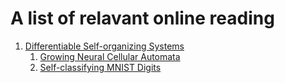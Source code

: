 # A  list of relavant online reading

1. [Differentiable Self-organizing Systems](https://distill.pub/2020/selforg/)
    1. [Growing Neural Cellular Automata](https://distill.pub/2020/growing-ca/)
    2. [Self-classifying MNIST Digits](https://distill.pub/2020/selforg/mnist/)
